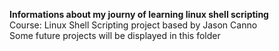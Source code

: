 __Informations about my journy of learning linux shell scripting__ <br>
Course: Linux Shell Scripting project based by Jason Canno <br>
Some future projects will be displayed in this folder


